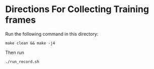 # Directions For Collecting Training frames

Run the following command in this directory:
```
make clean && make -j4
```

Then run 
```
./run_record.sh
```
